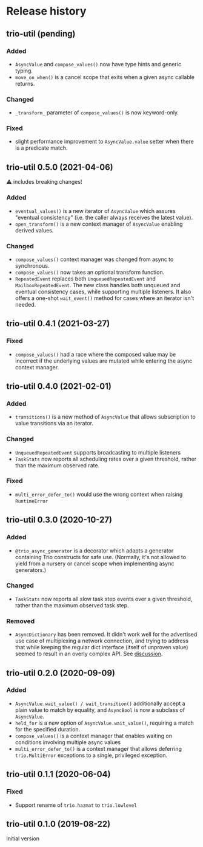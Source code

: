 # Release history

## trio-util (pending)
### Added
- `AsyncValue` and `compose_values()` now have type hints and generic typing.
- `move_on_when()` is a cancel scope that exits when a given async callable
  returns.
### Changed
- `_transform_` parameter of `compose_values()` is now keyword-only.
### Fixed
- slight performance improvement to `AsyncValue.value` setter when there is a
  predicate match.

## trio-util 0.5.0 (2021-04-06)
⚠ includes breaking changes!
### Added
- `eventual_values()` is a new iterator of `AsyncValue` which assures
  "eventual consistency" (i.e. the caller always receives the latest value).
- `open_transform()` is a new context manager of `AsyncValue` enabling derived
  values.
### Changed
- `compose_values()` context manager was changed from async to synchronous.
- `compose_values()` now takes an optional transform function.
- `RepeatedEvent` replaces both `UnqueuedRepeatedEvent` and `MailboxRepeatedEvent`.
  The new class handles both unqueued and eventual consistency cases, while
  supporting multiple listeners.  It also offers a one-shot `wait_event()` method
  for cases where an iterator isn't needed.

## trio-util 0.4.1 (2021-03-27)
### Fixed
- `compose_values()` had a race where the composed value may be incorrect if
  the underlying values are mutated while entering the async context manager.

## trio-util 0.4.0 (2021-02-01)
### Added
- `transitions()` is a new method of `AsyncValue` that allows subscription
  to value transitions via an iterator.
### Changed
- `UnqueuedRepeatedEvent` supports broadcasting to multiple listeners
- `TaskStats` now reports all scheduling rates over a given threshold, rather
  than the maximum observed rate.
### Fixed
- `multi_error_defer_to()` would use the wrong context when raising `RuntimeError`

## trio-util 0.3.0 (2020-10-27)
### Added
- `@trio_async_generator` is a decorator which adapts a generator containing
  Trio constructs for safe use.  (Normally, it's not allowed to yield from a
  nursery or cancel scope when implementing async generators.)
### Changed
- `TaskStats` now reports all slow task step events over a given threshold,
  rather than the maximum observed task step.
### Removed
- `AsyncDictionary` has been removed.  It didn't work well for the advertised
  use case of multiplexing a network connection, and trying to address that
  while keeping the regular dict interface (itself of unproven value) seemed to
  result in an overly complex API.  See [discussion](https://github.com/groove-x/trio-util/issues/4).

## trio-util 0.2.0 (2020-09-09)
### Added
- `AsyncValue.wait_value() / wait_transition()` additionally accept a plain
  value to match by equality, and `AsyncBool` is now a subclass
  of `AsyncValue`.
- `held_for` is a new option of `AsyncValue.wait_value()`,
  requiring a match for the specified duration.
- `compose_values()` is a context manager that enables waiting on conditions
  involving multiple async values
- `multi_error_defer_to()` is a context manager that allows deferring
  `trio.MultiError` exceptions to a single, privileged exception.

## trio-util 0.1.1 (2020-06-04)
### Fixed
- Support rename of `trio.hazmat` to `trio.lowlevel`
 
## trio-util 0.1.0 (2019-08-22)
Initial version
